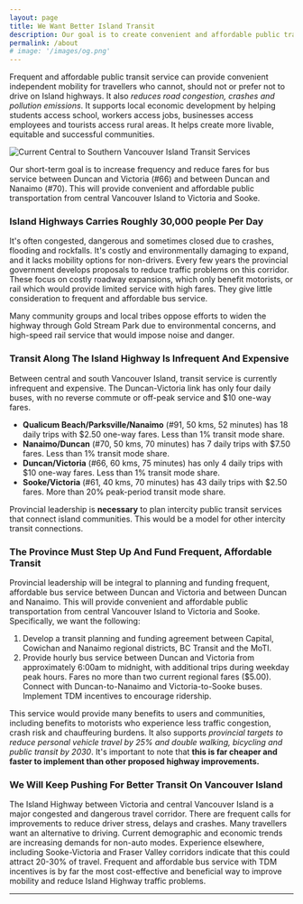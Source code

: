 ```yaml
---
layout: page
title: We Want Better Island Transit
description: Our goal is to create convenient and affordable public transportation on Vancouver Island. We will build public support and lobby local, regional and provincial governments to plan, fund and implement frequent, affordable bus service connecting central and south Vancouver Island.
permalink: /about
# image: '/images/og.png'
---
```


Frequent and affordable public transit service can provide convenient independent mobility for travellers who cannot, should not or prefer not to drive on Island highways. It also _reduces road congestion, crashes and pollution emissions_. It supports local economic development by helping students access school, workers access jobs, businesses access employees and tourists access rural areas. It helps create more livable, equitable and successful communities.

![Current Central to Southern Vancouver Island Transit Services]({{site.baseurl}}/images/island-trip-cost.png)

Our short-term goal is to increase frequency and reduce fares for bus service between Duncan and Victoria (#66) and between Duncan and Nanaimo (#70). This will provide convenient and affordable public transportation from central Vancouver Island to Victoria and Sooke.

### Island Highways Carries Roughly 30,000 people Per Day

It's often congested, dangerous and sometimes closed due to crashes, flooding and rockfalls. It's costly and environmentally damaging to expand, and it lacks mobility options for non-drivers. Every few years the provincial government develops proposals to reduce traffic problems on this corridor. These focus on costly roadway expansions, which only benefit motorists, or rail which would provide limited service with high fares. They give little consideration to frequent and affordable bus service.

Many community groups and local tribes oppose efforts to widen the highway through Gold Stream Park due to environmental concerns, and high-speed rail service that would impose noise and danger.

### Transit Along The Island Highway Is Infrequent And Expensive 

Between central and south Vancouver Island, transit service is currently infrequent and expensive. The Duncan-Victoria link has only four daily buses, with no reverse commute or off-peak service and $10 one-way fares.

- **Qualicum Beach/Parksville/Nanaimo** (#91, 50 kms, 52 minutes) has 18 daily trips with $2.50 one-way fares. Less than 1% transit mode share.
- **Nanaimo/Duncan** (#70, 50 kms, 70 minutes) has 7 daily trips with $7.50 fares. Less than 1% transit mode share.
- **Duncan/Victoria** (#66, 60 kms, 75 minutes) has only 4 daily trips with $10 one-way fares. Less than 1% transit mode share.
- **Sooke/Victoria** (#61, 40 kms, 70 minutes) has 43 daily trips with $2.50 fares. More than 20% peak-period transit mode share.

Provincial leadership is **necessary** to plan intercity public transit services that connect island communities. This would be a model for other intercity transit connections.

### The Province Must Step Up And Fund Frequent, Affordable Transit

Provincial leadership will be integral to planning and funding frequent, affordable bus service between Duncan and Victoria and between Duncan and Nanaimo. This will provide convenient and affordable public transportation from central Vancouver Island to Victoria and Sooke. Specifically, we want the following:

1. Develop a transit planning and funding agreement between Capital, Cowichan and Nanaimo regional districts, BC Transit and the MoTI.
2. Provide hourly bus service between Duncan and Victoria from approximately 6:00am to midnight, with additional trips during weekday peak hours. Fares no more than two current regional fares ($5.00). Connect with Duncan-to-Nanaimo and Victoria-to-Sooke buses. Implement TDM incentives to encourage ridership.

This service would provide many benefits to users and communities, including benefits to motorists who experience less traffic congestion, crash risk and chauffeuring burdens. It also supports _provincial targets to reduce personal vehicle travel by 25% and double walking, bicycling and public transit by 2030_. It's important to note that **this is far cheaper and faster to implement than other proposed highway improvements.**

### We Will Keep Pushing For Better Transit On Vancouver Island

The Island Highway between Victoria and central Vancouver Island is a major congested and dangerous travel corridor. There are frequent calls for improvements to reduce driver stress, delays and crashes. Many travellers want an alternative to driving. Current demographic and economic trends are increasing demands for non-auto modes. Experience elsewhere, including Sooke-Victoria and Fraser Valley corridors indicate that this could attract 20-30% of travel. Frequent and affordable bus service with TDM incentives is by far the most cost-effective and beneficial way to improve mobility and reduce Island Highway traffic problems.

***